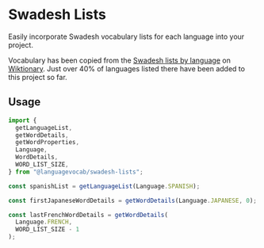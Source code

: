 # Swadesh Lists

Easily incorporate Swadesh vocabulary lists for each language into your project.

Vocabulary has been copied from the [Swadesh lists by language](https://en.wiktionary.org/wiki/Category:Swadesh_lists_by_language) on [Wiktionary](https://en.wiktionary.org). Just over 40% of languages listed there have been added to this project so far.

## Usage

```js
import {
  getLanguageList,
  getWordDetails,
  getWordProperties,
  Language,
  WordDetails,
  WORD_LIST_SIZE,
} from "@languagevocab/swadesh-lists";

const spanishList = getLanguageList(Language.SPANISH);

const firstJapaneseWordDetails = getWordDetails(Language.JAPANESE, 0);

const lastFrenchWordDetails = getWordDetails(
  Language.FRENCH,
  WORD_LIST_SIZE - 1
);
```
